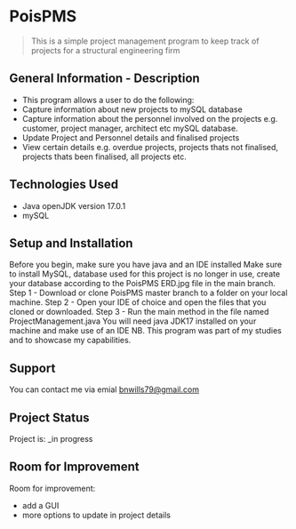 # PoisPMS
> This is a simple project management program to keep track of projects for a structural engineering firm


## General Information - Description
- This program allows a user to do the following:
- Capture information about new projects to mySQL database
- Capture information about the personnel involved on the projects e.g. customer, project manager, architect etc mySQL database.
- Update Project and Personnel details and finalised projects
- View certain details e.g. overdue projects, projects thats not finalised, projects thats been finalised, all projects etc.


## Technologies Used
- Java openJDK version 17.0.1
- mySQL


## Setup and Installation
Before you begin, make sure you have java and an IDE installed
Make sure to install MySQL, database used for this project is no longer in use,
create your database according to the PoisPMS ERD.jpg file in the main branch.
Step 1 - Download or clone PoisPMS master branch to a folder on your local machine.
Step 2 - Open your IDE of choice and open the files that you cloned or downloaded.
Step 3 - Run the main method in the file named ProjectManagement.java
You will need java JDK17 installed on your machine and make use of an IDE
NB. This program was part of my studies and to showcase my capabilities.

## Support
You can contact me via emial bnwills79@gmail.com

## Project Status
Project is: _in progress


## Room for Improvement 
Room for improvement:
- add a GUI
- more options to update in project details

